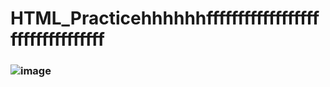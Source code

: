 # HTML_Practicehhhhhhfffffffffffffffffffffffffffffffff
### ![image](https://github.com/user-attachments/assets/4667781f-d140-46bc-8d1b-63db36272670)

 
